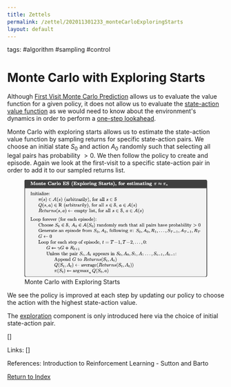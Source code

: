 ```yaml
---
title: Zettels
permalink: /zettel/202011301233_monteCarloExploringStarts
layout: default
---
```

tags: #algorithm #sampling #control

# Monte Carlo with Exploring Starts

Although [First Visit Monte Carlo Prediction](202011301143_firstVisitMonteCarloPrediction) allows us to 
evaluate the value function for a given policy, it does not allow us 
to evaluate the [state-action value function](202011221903_actionValueFunction) as we 
would need to know about the environment's dynamics in order to perform 
a [one-step lookahead](202011262125_stateActionTostatevalue).

Monte Carlo with exploring starts allows us to estimate the state-action value 
function by sampling returns for specific state-action pairs. We choose an initial state 
$S_0$ and action $A_0$ randomly such that selecting all legal pairs has probability $> 0$. We 
then follow the policy to create and episode. Again we look at the first-visit to a specific 
state-action pair in order to add it to our sampled returns list.

<figure>
  <img src="/Images/ReinforcementLearning/MCExploringStarts.png"
     alt="Monte Carlo Exploring Starts"
     class="centerImage"
     style="width: 700px;" />
  <figcaption> Monte Carlo with Exploring Starts </figcaption>     
</figure>

We see the policy is improved at each step by updating our policy to choose the action 
with the highest state-action value.

The [exploration](TODO) component is only introduced here via the choice of initial state-action pair.

[]

Links: []

References: Introduction to Reinforcement Learning - Sutton and Barto

[Return to Index](index)